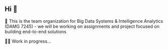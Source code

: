 ## Hi 👋

🙋 This is the team organization for Big Data Systems & Intelligence Analytics (DAMG 7245) - we will be working on assignments and project focused on building end-to-end solutions

🧑‍💻 Work in progress...
<!--

**Here are some ideas to get you started:**

🙋‍♀️ This is the team organization for Big Data Systems & Intelligence Analytics (DAMG 7245) - we will be working on assignments and project focused on building end-to-end solutions
🌈 Contribution guidelines - how can the community get involved?
🧙 Remember, you can do mighty things with the power of [Markdown](https://docs.github.com/github/writing-on-github/getting-started-with-writing-and-formatting-on-github/basic-writing-and-formatting-syntax)
-->
